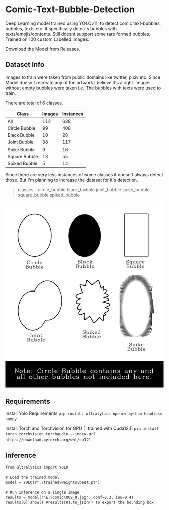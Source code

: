 # Comic-Text-Bubble-Detection
Deep Learning model trained using YOLOv11, to detect comic text-bubbles, bubbles, texts etc. It specifically detects bubbles with texts/emojis/contents. Still doesnt support some rare formed bubbles. Trained on 100 custom Labelled Images.

Download the Model from Releases.
## Dataset Info
Images to train were taken from public domains like twitter, pixiv etc. Since Model doesn't recreate any of the artwork I believe it's alright.
Images without empty bubbles were taken i.e. The bubbles with texts were used to train.

There are total of 6 classes.

| Class             | Images | Instances |
|-------------------|--------|-----------|
| All               | 112    | 638       |
| Circle Bubble     | 99     | 408       |
| Black Bubble      | 10     | 28        |
| Joint Bubble      | 38     | 117       |
| Spike Bubble      | 9      | 16        |
| Square Bubble     | 13     | 55        |
| Spiked Bubble     | 5      | 14        |

Since there are very less instances of some classes it doesn't always detect those. But I'm planning to increase the dataset for it's detection.

> classes - circle_bubble black_bubble joint_bubble spike_bubble square_bubble spiked_bubble

![Dataset](Images/Untitled-1.jpg)

## Requirements
Install Yolo Requirements
``` pip install ultralytics opencv-python-headless numpy ```

Install Torch and Torchvision for GPU (I trained with Cuda12.1)
```pip install torch torchvision torchaudio --index-url https://download.pytorch.org/whl/cu121```

## Inference
```
from ultralytics import YOLO

# Load the trained model
model = YOLO(r".\trained\weights\best.pt")

# Run inference on a single image
results = model(r"E:\comic\009_0.jpg", conf=0.3, iou=0.4)
results[0].show() #results[0].to_json() to export the bounding box
```





